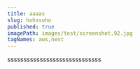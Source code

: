 ```yaml
---
title: aaaas
slug: hohssoho
published: true
imagePath: images/test/screenshot.92.jpg
tagNames: aws,next
---
```

sssssssssssssssssssssssssssss